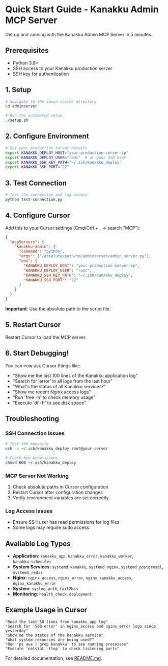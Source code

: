 # Quick Start Guide - Kanakku Admin MCP Server

Get up and running with the Kanakku Admin MCP Server in 5 minutes.

## Prerequisites

- Python 3.8+
- SSH access to your Kanakku production server
- SSH key for authentication

## 1. Setup

```bash
# Navigate to the admin server directory
cd adminserver

# Run the automated setup
./setup.sh
```

## 2. Configure Environment

```bash
# Set your production server details
export KANAKKU_DEPLOY_HOST="your-production-server-ip"
export KANAKKU_DEPLOY_USER="root"  # or your SSH user
export KANAKKU_SSH_KEY_PATH="~/.ssh/kanakku_deploy"
export KANAKKU_SSH_PORT="22"
```

## 3. Test Connection

```bash
# Test the connection and log access
python test-connection.py
```

## 4. Configure Cursor

Add this to your Cursor settings (Cmd/Ctrl + , → search "MCP"):

```json
{
  "mcpServers": {
    "kanakku-admin": {
      "command": "python",
      "args": ["/absolute/path/to/adminserver/admin_server.py"],
      "env": {
        "KANAKKU_DEPLOY_HOST": "your-production-server-ip",
        "KANAKKU_DEPLOY_USER": "root",
        "KANAKKU_SSH_KEY_PATH": "~/.ssh/kanakku_deploy",
        "KANAKKU_SSH_PORT": "22"
      }
    }
  }
}
```

**Important**: Use the absolute path to the script file.

## 5. Restart Cursor

Restart Cursor to load the MCP server.

## 6. Start Debugging!

You can now ask Cursor things like:

- "Show me the last 100 lines of the Kanakku application log"
- "Search for 'error' in all logs from the last hour"
- "What's the status of all Kanakku services?"
- "Show me recent Nginx access logs"
- "Run 'free -h' to check memory usage"
- "Execute 'df -h' to see disk space"

## Troubleshooting

### SSH Connection Issues

```bash
# Test SSH manually
ssh -i ~/.ssh/kanakku_deploy root@your-server

# Check key permissions
chmod 600 ~/.ssh/kanakku_deploy
```

### MCP Server Not Working

1. Check absolute paths in Cursor configuration
2. Restart Cursor after configuration changes
3. Verify environment variables are set correctly

### Log Access Issues

- Ensure SSH user has read permissions for log files
- Some logs may require sudo access

## Available Log Types

- **Application**: `kanakku_app`, `kanakku_error`, `kanakku_worker`, `kanakku_scheduler`
- **System Services**: `systemd_kanakku`, `systemd_nginx`, `systemd_postgresql`, `systemd_redis`
- **Nginx**: `nginx_access`, `nginx_error`, `nginx_kanakku_access`, `nginx_kanakku_error`
- **System**: `syslog`, `auth`, `fail2ban`
- **Monitoring**: `health_check`, `deployment`

## Example Usage in Cursor

```
"Read the last 50 lines from kanakku_app log"
"Search for '500 error' in nginx_access and nginx_error logs since yesterday"
"Show me the status of the kanakku service"
"What system resources are being used?"
"Run 'ps aux | grep kanakku' to see running processes"
"Execute 'netstat -tlnp' to check listening ports"
```

For detailed documentation, see [README.md](README.md). 